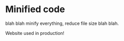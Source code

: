 # Minified code

blah blah minify everything, reduce file size blah blah.

Website used in production!
